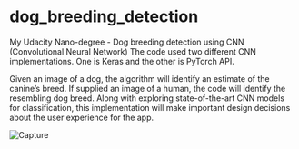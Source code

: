 # dog_breeding_detection
My Udacity Nano-degree - Dog breeding detection using CNN (Convolutional Neural Network)
The code used two different CNN implementations. One is Keras and the other is PyTorch API. 

Given an image of a dog, the algorithm will identify an estimate of the canine’s breed. If supplied an image of a human, the code will identify the resembling dog breed. Along with exploring state-of-the-art CNN models for classification, this implementation will make important design decisions about the user experience for the app. 


![Capture](https://user-images.githubusercontent.com/16074792/54649499-b3320f00-4a67-11e9-9628-4d89faec7393.PNG)

